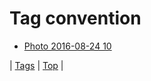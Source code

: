 <!--
title: Tag convention
date: 2020-06-28T15:26:58.748Z
tags:
-->
# Tag convention

 * [Photo 2016-08-24 10](149410108709.md)

| [Tags](tags.md) | [Top](index.md) |
